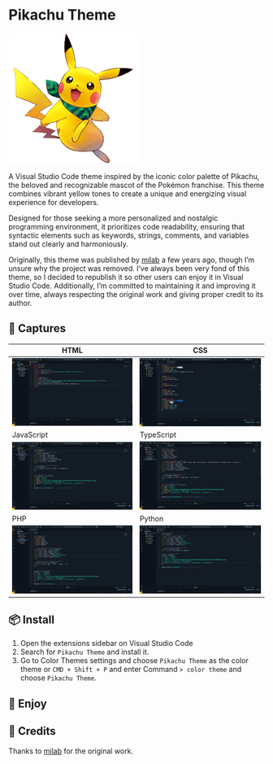 # Pikachu Theme
![icon](https://raw.githubusercontent.com/KristhDev/pikachu-theme-vscode/main/icon.png)

A Visual Studio Code theme inspired by the iconic color palette of Pikachu, the beloved and recognizable mascot of the Pokémon franchise. This theme combines vibrant yellow tones to create a unique and energizing visual experience for developers.

Designed for those seeking a more personalized and nostalgic programming environment, it prioritizes code readability, ensuring that syntactic elements such as keywords, strings, comments, and variables stand out clearly and harmoniously.

Originally, this theme was published by [milab](https://github.com/mIaborde) a few years ago, though I’m unsure why the project was removed. I’ve always been very fond of this theme, so I decided to republish it so other users can enjoy it in Visual Studio Code. Additionally, I’m committed to maintaining it and improving it over time, always respecting the original work and giving proper credit to its author.

## 📸 Captures

| HTML | CSS |
| --- | --- |
| ![](https://raw.githubusercontent.com/KristhDev/pikachu-theme-vscode/main/screenshots/html.png) | ![](https://raw.githubusercontent.com/KristhDev/pikachu-theme-vscode/main/screenshots/css.png) |
| JavaScript | TypeScript |
| ![](https://raw.githubusercontent.com/KristhDev/pikachu-theme-vscode/main/screenshots/javascript.png) | ![](https://raw.githubusercontent.com/KristhDev/pikachu-theme-vscode/main/screenshots/typescript.png) |
| PHP | Python |
| ![](https://raw.githubusercontent.com/KristhDev/pikachu-theme-vscode/main/screenshots/php.png) | ![](https://raw.githubusercontent.com/KristhDev/pikachu-theme-vscode/main/screenshots/python.png) |

## 📦 Install

1. Open the extensions sidebar on Visual Studio Code
2. Search for `Pikachu Theme` and install it.
3. Go to Color Themes settings and choose `Pikachu Theme` as the color theme or `CMD + Shift + P` and enter Command `> color theme` and choose `Pikachu Theme`.

## 🎉 Enjoy

## 🙏 Credits

Thanks to [milab](https://github.com/mIaborde) for the original work.